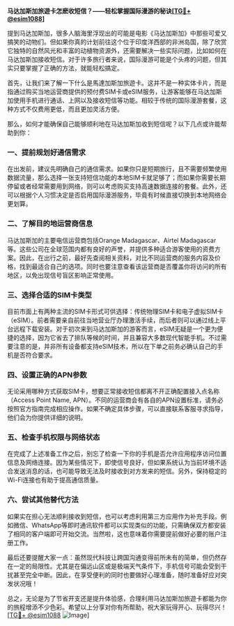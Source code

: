 **马达加斯加旅遊卡怎麽收短信？——轻松掌握国际漫游的秘诀[[TG💪+ @esim1088](https://t.me/s/esim1088)]**

提到马达加斯加，很多人脑海里浮现出的可能是电影《马达加斯加》中那些可爱又搞笑的动物们。但如果你真的计划前往这个位于印度洋西部的非洲岛国，除了欣赏它独特的自然风光和丰富的动植物资源外，还需要解决一些实际问题，比如如何在马达加斯加接收短信。对于许多旅行者来说，国际漫游可能是个头疼的问题，但其实只要掌握了正确的方法，就能轻松搞定。

首先，让我们来了解一下什么是馬達加斯加旅遊卡。这并不是一种实体卡片，而是指通过购买当地运营商提供的预付费SIM卡或eSIM服务，让游客能够在马达加斯加使用手机进行通话、上网以及接收短信等功能。相较于传统的国际漫游套餐，这种方式不仅费用更低，而且更加灵活方便。

那么，如何才能确保自己能够顺利地在马达加斯加收到短信呢？以下几点或许能帮助到你：

### 一、提前规划好通信需求

在出发前，建议先明确自己的通信需求。如果你只是短期旅行，且不需要频繁使用数据流量，那么选择一张支持短信功能的本地SIM卡就足够了；而如果你需要长期停留或者经常需要用到网络，则可以考虑购买支持高速数据连接的套餐。此外，还可以根据个人习惯决定是否启用国际漫游服务，毕竟有时候直接切换到本地网络会更划算。

### 二、了解目的地运营商信息

马达加斯加的主要电信运营商包括Orange Madagascar、Airtel Madagascar等。这些公司在全球范围内都有良好的声誉，并提供多种适合游客使用的资费方案。因此，在出行之前，最好先查阅相关资料，对比不同运营商的服务内容及价格，找到最适合自己的选项。同时也要注意查看该运营商是否覆盖你将访问的所有地区，以免出现信号盲区影响正常使用。

### 三、选择合适的SIM卡类型

目前市面上有两种主流的SIM卡形式可供选择：传统物理SIM卡和电子虚拟SIM卡（eSIM）。前者需要亲自前往当地营业厅办理激活手续，而后者则可以通过线上平台远程下载安装。对于初次来到马达加斯加的游客而言，eSIM无疑是一个更为便捷的选择，因为它省去了排队等候的时间，并且兼容大多数现代智能手机。不过需要注意的是，并非所有设备都支持eSIM技术，所以在下单之前务必确认自己的手机是否符合要求。

### 四、设置正确的APN参数

无论采用哪种方式获取SIM卡，想要正常接收短信都离不开正确配置接入点名称（Access Point Name, APN）。不同的运营商会有各自的APN设置标准，请务必按照官方指南完成相应操作。如果不确定具体步骤，可以直接联系客服寻求指导，他们会为你提供详细的说明。

### 五、检查手机权限与网络状态

在完成了上述准备工作之后，别忘了检查一下你的手机是否允许应用程序访问位置信息及网络连接。因为某些情况下，即使信号良好，但如果系统认为当前环境不适合发送消息的话，也可能导致无法及时接收到对方发来的短信。另外，保持稳定的Wi-Fi连接也有助于提高通信质量。

### 六、尝试其他替代方法

如果实在担心无法顺利接收到短信，也可以考虑利用第三方应用作为补充手段。例如微信、WhatsApp等即时通讯软件都可以实现类似的功能，只需确保双方都安装了相同的客户端即可开始交流。当然啦，这也意味着你需要提前做好必要的账户注册工作。

最后还要提醒大家一点：虽然现代科技让跨国沟通变得前所未有的简单，但仍然存在一定的局限性。尤其是在偏远山区或是极端天气条件下，手机信号可能会受到干扰甚至完全中断。因此，在享受便利的同时也要做好心理准备，随时准备好应对突发状况哦！

总之，无论是为了节省开支还是提升体验感，合理利用马达加斯加旅遊卡都能为你的旅程增添不少色彩。希望以上分享对你有所帮助，祝大家玩得开心、玩得尽兴！[[TG💪+ @esim1088](https://t.me/s/esim1088) ![Image](https://i.postimg.cc/4NQfJmqS/Snipaste-2025-05-13-00-14-12.png)]